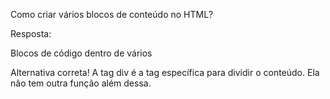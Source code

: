 Como criar vários blocos de conteúdo no HTML?

Resposta:

Blocos de código dentro de vários <div>


Alternativa correta! A tag div é a tag específica para dividir o conteúdo. Ela não tem outra função além dessa.